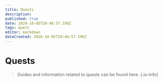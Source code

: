 ```yaml
---
title: Quests
description: 
published: true
date: 2020-10-05T20:48:57.196Z
tags: quest
editor: markdown
dateCreated: 2020-10-05T20:48:57.196Z
---
```


# Quests

> Guides and information related to quests can be found here.
{.is-info}
